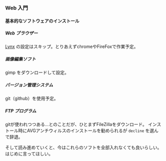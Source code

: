 ﻿
### Web 入門  
#### 基本的なソフトウェアのインストール  

##### Web ブラウザー
 [Lynx](https://lynx.browser.org/) の設定はスキップ。とりあえずchromeやFireFoxで作業予定。

##### 画像編集ソフト
gimp をダウンロードして設定。

##### バージョン管理システム 
git（github）を使用予定。

##### FTP プログラム 
gitが使われつつある…とのことだが、ひとまずFileZillaをダウンロード。
インストール時にAVGアンチウィルスのインストールを勧められるが `decline` を選んで辞退。


そして読み進めていくと、今はこれらのソフトを全部入れなくても良いらしい。
はじめに言ってほしい。


